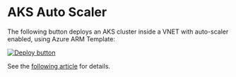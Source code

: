 # AKS Auto Scaler

The following button deploys an AKS cluster inside a VNET with auto-scaler enabled, using Azure ARM Template:

[![Deploy button](http://azuredeploy.net/deploybutton.png)](https://portal.azure.com/#create/Microsoft.Template/uri/https:%2F%2Fraw.githubusercontent.com%2Fvplauzon%2Faks%2Fmaster%2Faks-auto-scaler%2Fdeploy.json)

See the [following article](TODO) for details.

